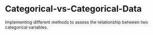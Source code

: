 # Categorical-vs-Categorical-Data
Implementing different methods to assess the relationship between two categorical variables.
